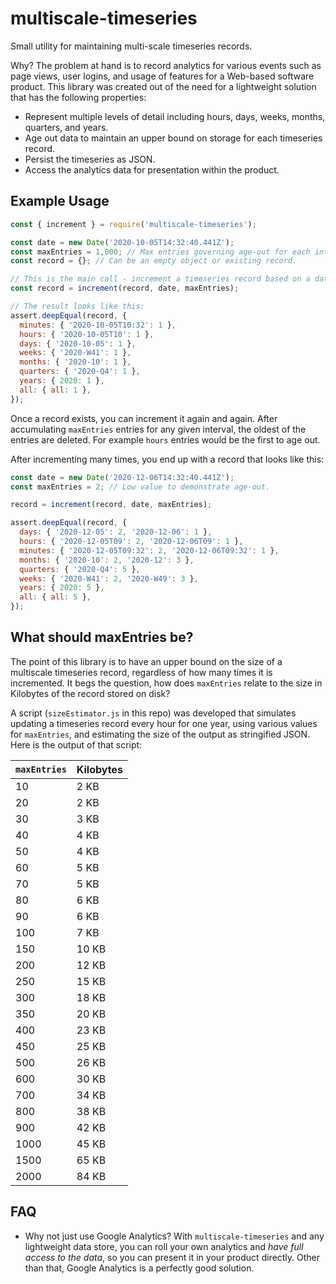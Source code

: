 # multiscale-timeseries
Small utility for maintaining multi-scale timeseries records.

Why? The problem at hand is to record analytics for various events such as page views, user logins, and usage of features for a Web-based software product. This library was created out of the need for a lightweight solution that has the following properties:
 * Represent multiple levels of detail including hours, days, weeks, months, quarters, and years.
 * Age out data to maintain an upper bound on storage for each timeseries record.
 * Persist the timeseries as JSON.
 * Access the analytics data for presentation within the product.

## Example Usage

```js
const { increment } = require('multiscale-timeseries');

const date = new Date('2020-10-05T14:32:40.441Z');
const maxEntries = 1,000; // Max entries governing age-out for each interval.
const record = {}; // Can be an empty object or existing record.

// This is the main call - increment a timeseries record based on a date.
const record = increment(record, date, maxEntries);

// The result looks like this:
assert.deepEqual(record, {
  minutes: { '2020-10-05T10:32': 1 },
  hours: { '2020-10-05T10': 1 },
  days: { '2020-10-05': 1 },
  weeks: { '2020-W41': 1 },
  months: { '2020-10': 1 },
  quarters: { '2020-Q4': 1 },
  years: { 2020: 1 },
  all: { all: 1 },
});
```

Once a record exists, you can increment it again and again. After accumulating `maxEntries` entries for any given interval, the oldest of the entries are deleted.  For example `hours` entries would be the first to age out.

After incrementing many times, you end up with a record that looks like this:

```js
const date = new Date('2020-12-06T14:32:40.441Z');
const maxEntries = 2; // Low value to demonstrate age-out.

record = increment(record, date, maxEntries);

assert.deepEqual(record, {
  days: { '2020-12-05': 2, '2020-12-06': 1 },
  hours: { '2020-12-05T09': 2, '2020-12-06T09': 1 },
  minutes: { '2020-12-05T09:32': 2, '2020-12-06T09:32': 1 },
  months: { '2020-10': 2, '2020-12': 3 },
  quarters: { '2020-Q4': 5 },
  weeks: { '2020-W41': 2, '2020-W49': 3 },
  years: { 2020: 5 },
  all: { all: 5 },
});
```

## What should maxEntries be?

The point of this library is to have an upper bound on the size of a multiscale timeseries record, regardless of how many times it is incremented. It begs the question, how does `maxEntries` relate to the size in Kilobytes of the record stored on disk?

A script (`sizeEstimator.js` in this repo) was developed that simulates updating a timeseries record every hour for one year, using various values for `maxEntries`, and estimating the size of the output as stringified JSON. Here is the output of that script:

| `maxEntries` | Kilobytes |
| ----------- | ----------- |
|10|2 KB|
|20|2 KB|
|30|3 KB|
|40|4 KB|
|50|4 KB|
|60|5 KB|
|70|5 KB|
|80|6 KB|
|90|6 KB|
|100|7 KB|
|150|10 KB|
|200|12 KB|
|250|15 KB|
|300|18 KB|
|350|20 KB|
|400|23 KB|
|450|25 KB|
|500|26 KB|
|600|30 KB|
|700|34 KB|
|800|38 KB|
|900|42 KB|
|1000|45 KB|
|1500|65 KB|
|2000|84 KB|

## FAQ
 * Why not just use Google Analytics? With `multiscale-timeseries` and any lightweight data store, you can roll your own analytics and _have full access to the data_, so you can present it in your product directly. Other than that, Google Analytics is a perfectly good solution.
